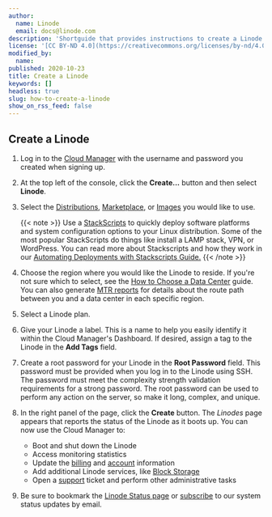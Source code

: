 ```yaml
---
author:
  name: Linode
  email: docs@linode.com
description: 'Shortguide that provides instructions to create a Linode'
license: '[CC BY-ND 4.0](https://creativecommons.org/licenses/by-nd/4.0)'
modified_by:
  name: 
published: 2020-10-23
title: Create a Linode
keywords: []
headless: true
slug: how-to-create-a-linode
show_on_rss_feed: false
---
```

## Create a Linode

1.  Log in to the [Cloud Manager](https://cloud.linode.com) with the username and password you created when signing up.

1.  At the top left of the console, click the **Create...** button and then select **Linode**.

1.  Select the [Distributions](/docs/quick-answers/linux/choosing-a-distribution/), [Marketplace](/docs/platform/one-click/how-to-use-one-click-apps-at-linode/), or [Images](/docs/platform/disk-images/linode-images/) you would like to use.

    {{< note >}}
Use a [StackScripts](http://www.linode.com/stackscripts) to quickly deploy software platforms and system configuration options to your Linux distribution. Some of the most popular StackScripts do things like install a LAMP stack, VPN, or WordPress. You can read more about Stackscripts and how they work in our [Automating Deployments with Stackscripts Guide.](/docs/platform/stackscripts/)
{{< /note >}}

1.  Choose the region where you would like the Linode to reside. If you're not sure which to select, see the [How to Choose a Data Center](/docs/platform/how-to-choose-a-data-center) guide. You can also generate [MTR reports](/docs/networking/diagnostics/diagnosing-network-issues-with-mtr/) for details about the route path between you and a data center in each specific region.

1. Select a Linode plan.

1.  Give your Linode a label. This is a name to help you easily identify it within the Cloud Manager's Dashboard. If desired, assign a tag to the Linode in the **Add Tags** field.

1. Create a root password for your Linode in the **Root Password** field. This password must be provided when you log in to the Linode using SSH. The password must meet the complexity strength validation requirements for a strong password. The root password can be used to perform any action on the server, so make it long, complex, and unique.

1.  In the right panel of the page, click the **Create** button. The *Linodes* page appears that reports the status of the Linode as it boots up. You can now use the Cloud Manager to:

    * Boot and shut down the Linode
    * Access monitoring statistics
    * Update the [billing](/docs/platform/billing-and-support/billing-and-payments-new-manager/) and [account](/docs/platform/manager/accounts-and-passwords-new-manager/) information
    * Add additional Linode services, like [Block Storage](/docs/platform/block-storage/how-to-use-block-storage-with-your-linode-new-manager/)
    * Open a [support](/docs/platform/billing-and-support/support-new-manager/) ticket and perform other administrative tasks

1.  Be sure to bookmark the [Linode Status page](https://status.linode.com/) or [subscribe](/docs/platform/linode-status-page/) to our system status updates by email.

